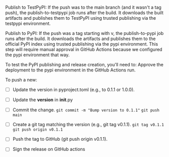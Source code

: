 Publish to TestPyPI: If the push was to the main branch (and it wasn't a tag push), the publish-to-testpypi job runs after the build. It downloads the built artifacts and publishes them to TestPyPI using trusted publishing via the testpypi environment.

Publish to PyPI: If the push was a tag starting with v, the publish-to-pypi job runs after the build. It downloads the artifacts and publishes them to the official PyPI index using trusted publishing via the pypi environment. This step will require manual approval in GitHub Actions because we configured the pypi environment that way.


To test the PyPI publishing and release creation, you'll need to:
Approve the deployment to the pypi environment in the GitHub Actions run.




To push a new:
- [ ] Update the version in pyproject.toml (e.g., to 0.1.1 or 1.0.0).
- [ ] Update the __version__ in __init__.py
- [ ] Commit the change.
`git commit -m "Bump version to 0.1.1"`
`git push main`

- [ ] Create a git tag matching the version (e.g., git tag v0.1.1).
`git tag v0.1.1`
`git push origin v0.1.1`

- [ ] Push the tag to GitHub (git push origin v0.1.1).
- [ ] Sign the release on GitHub actions
